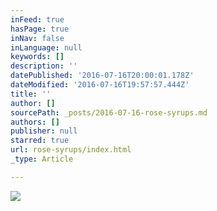 ```yaml
---
inFeed: true
hasPage: true
inNav: false
inLanguage: null
keywords: []
description: ''
datePublished: '2016-07-16T20:00:01.178Z'
dateModified: '2016-07-16T19:57:57.444Z'
title: ''
author: []
sourcePath: _posts/2016-07-16-rose-syrups.md
authors: []
publisher: null
starred: true
url: rose-syrups/index.html
_type: Article

---
```

![](https://the-grid-user-content.s3-us-west-2.amazonaws.com/b8156d6e-b005-4f4e-9e5b-56b27d4550fd.jpg)